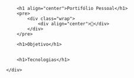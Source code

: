<html>
    <div class="container">
        
        <h1 align="center">Portifólio Pessoal</h1>
        <pre>
            <div class="wrap">
                <div align="center">🚀</div>
            </div>
        </pre>
        
        <h1>Objetivo</h1>

       
        <h1>Tecnologias</h1>

    </div>
</html>
